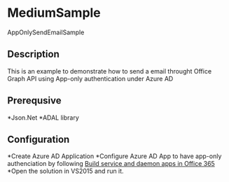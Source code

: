 # MediumSample
AppOnlySendEmailSample

## Description ##
This is an example to demonstrate how to send a email throught Office Graph API using App-only authentication under Azure AD

## Prerequsive ##
*Json.Net
*ADAL library

## Configuration ##
*Create Azure AD Application
*Configure Azure AD App to have app-only authenciation by following [Build service and daemon apps in Office 365](https://msdn.microsoft.com/en-us/office/office365/howto/building-service-apps-in-office-365 "Build service and daemon apps in Office 365")
*Open the solution in VS2015 and run it. 
